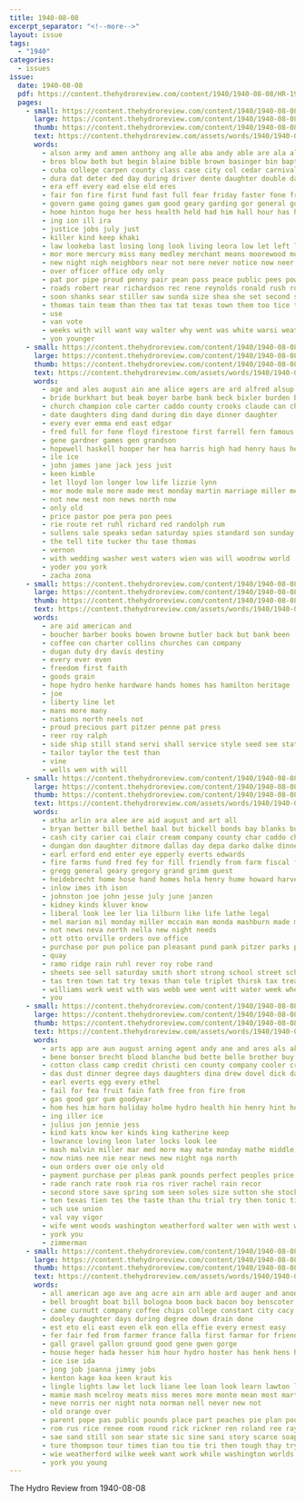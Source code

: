 ```yaml
---
title: 1940-08-08
excerpt_separator: "<!--more-->"
layout: issue
tags:
  - "1940"
categories:
  - issues
issue:
  date: 1940-08-08
  pdf: https://content.thehydroreview.com/content/1940/1940-08-08/HR-1940-08-08.pdf
  pages:
    - small: https://content.thehydroreview.com/content/1940/1940-08-08/small/HR-1940-08-08-01.jpg
      large: https://content.thehydroreview.com/content/1940/1940-08-08/large/HR-1940-08-08-01.jpg
      thumb: https://content.thehydroreview.com/content/1940/1940-08-08/thumbnails/HR-1940-08-08-01.jpg
      text: https://content.thehydroreview.com/assets/words/1940/1940-08-08/HR-1940-08-08-01.txt
      words:
        - alson army and amen anthony ang alle aba andy able are ala all august asal
        - bros blow both but begin blaine bible brown basinger bin baptist bonds bas best burns band board bist ball brother bryan been
        - cuba college carpen county class case city col cedar carnival clear course cast crue come car church clinton curb caddo cane council charles call cushing can center care con contin
        - dura dat deter ded day during driver dente daughter double dailey denis dies days dome
        - era eff every ead else eld eres
        - fair fon fire first fund fast full fear friday faster fone frid from for field
        - govern game going games gam good geary garding gor general gunnison glass gas
        - home hinton hugo her hess health held had him hall hour has han high how hobart haye hydro horn half hurt
        - ing ion ill ira
        - justice jobs july just
        - killer kind keep khaki
        - law lookeba last losing long look living leora low let left like laws life
        - mor more mercury miss many medley merchant means moorewood must mail made matter moto mea march mangum muffler man most montgomery mone mal miles morning mamie may men
        - new night nigh neighbors near not nere never notice now neer neck
        - over officer office ody only
        - pat por pipe proud penny pair pean pass peace public pees power police perfect page poo pull person
        - roads robert rear richardson rec rene reynolds ronald rush road read record running
        - soon shanks sear stiller saw sunda size shea she set second station state step sister schaal shows such sas speed streets see sheriff sale states school sept stock schoo side signal standard store shall street save
        - thomas tain team than theo tax tat texas town them too tice thi thy turn temple times tha trip tak the till towns
        - use
        - van vote
        - weeks with will want way walter why went was white warsi weather won willard ways weatherford wish work working wil wall wie wee
        - yon younger
    - small: https://content.thehydroreview.com/content/1940/1940-08-08/small/HR-1940-08-08-02.jpg
      large: https://content.thehydroreview.com/content/1940/1940-08-08/large/HR-1940-08-08-02.jpg
      thumb: https://content.thehydroreview.com/content/1940/1940-08-08/thumbnails/HR-1940-08-08-02.jpg
      text: https://content.thehydroreview.com/assets/words/1940/1940-08-08/HR-1940-08-08-02.txt
      words:
        - age and ales august ain ane alice agers are ard alfred alsup
        - bride burkhart but beak boyer barbe bank beck bixler burden bigger
        - church champion cole carter caddo county crooks claude can christian cater cake company canyon
        - date daughters ding dand during din daye dinner daughter
        - every ever emma end east edgar
        - fred full for fone floyd firestone first farrell fern famous fost
        - gene gardner games gen grandson
        - hopewell haskell hooper her hea harris high had henry haus herndon home harmony hydro
        - ile ice
        - john james jane jack jess just
        - keen kimble
        - let lloyd lon longer low life lizzie lynn
        - mor mode male more made mest monday martin marriage miller mess members mar
        - not new nest non news north now
        - only old
        - price pastor poe pera pon pees
        - rie route ret ruhl richard red randolph rum
        - sullens sale speaks sedan saturday spies standard son sunday speed show side see
        - the tell tite tucker thu tase thomas
        - vernon
        - with wedding washer west waters wien was will woodrow world
        - yoder you york
        - zacha zona
    - small: https://content.thehydroreview.com/content/1940/1940-08-08/small/HR-1940-08-08-03.jpg
      large: https://content.thehydroreview.com/content/1940/1940-08-08/large/HR-1940-08-08-03.jpg
      thumb: https://content.thehydroreview.com/content/1940/1940-08-08/thumbnails/HR-1940-08-08-03.jpg
      text: https://content.thehydroreview.com/assets/words/1940/1940-08-08/HR-1940-08-08-03.txt
      words:
        - are aid american and
        - boucher barber books bowen browne butler back but bank been
        - coffee con charter collins churches can company
        - dugan duty dry davis destiny
        - every ever even
        - freedom first faith
        - goods grain
        - hope hydro henke hardware hands homes has hamilton heritage
        - joe
        - liberty line let
        - mans more many
        - nations north neels not
        - proud precious part pitzer penne pat press
        - reer roy ralph
        - side ship still stand servi shall service style seed see station sams speech store state
        - tailor taylor the test than
        - vine
        - wells wen with will
    - small: https://content.thehydroreview.com/content/1940/1940-08-08/small/HR-1940-08-08-04.jpg
      large: https://content.thehydroreview.com/content/1940/1940-08-08/large/HR-1940-08-08-04.jpg
      thumb: https://content.thehydroreview.com/content/1940/1940-08-08/thumbnails/HR-1940-08-08-04.jpg
      text: https://content.thehydroreview.com/assets/words/1940/1940-08-08/HR-1940-08-08-04.txt
      words:
        - atha arlin ara alee are aid august and art all
        - bryan better bill bethel baal but bickell bonds bay blanks butler bone board betty braniff bertha business balance ben billy
        - cash city carier cai clair cream company county char caddo church coffee carolyn carver come carl coffey clerk
        - dungan don daughter ditmore dallas day depa darko dalke dinner
        - earl erford end enter eye epperly everts edwards
        - fire farms fund fred fey for fill friendly from farm fiscal first falls
        - gregg general geary gregory grand grimm guest
        - heidebrecht home hose hand homes hola henry hume howard harvey hydro
        - inlow imes ith ison
        - johnston joe john jesse july june janzen
        - kidney kinds kluver know
        - liberal look lee ler lia lilburn like life lathe legal
        - mel marion mil monday miller mccain man monda mashburn made mesh mary miss money
        - not news neva north nella new night needs
        - ott otto orville orders ove office
        - purchase por pun police pan pleasant pund pank pitzer parks park pies proud pope president
        - quay
        - ramo ridge rain ruhl rever roy robe rand
        - sheets see sell saturday smith short strong school street schantz service south sister sylvester simpson she save soe sutton station sunday surplus state salary special sole son saa
        - tas tren town tat try texas than tole triplet thirsk tax treat the tears
        - williams work west with was webb wee went witt water week wheeler white working while welding
        - you
    - small: https://content.thehydroreview.com/content/1940/1940-08-08/small/HR-1940-08-08-05.jpg
      large: https://content.thehydroreview.com/content/1940/1940-08-08/large/HR-1940-08-08-05.jpg
      thumb: https://content.thehydroreview.com/content/1940/1940-08-08/thumbnails/HR-1940-08-08-05.jpg
      text: https://content.thehydroreview.com/assets/words/1940/1940-08-08/HR-1940-08-08-05.txt
      words:
        - arts app are aun august arning agent andy ane and ares als ake all ann amos ang
        - bene bonser brecht blood blanche bud bette belle brother buy both born bers
        - cotton class camp credit christi cen county company cooler crater coole church corpus cox check caddo cosh can
        - das dust dinner degree days daughters dina drew dovel dick daughter daniel ditmore day
        - earl everts egg every ethel
        - fail for fea fruit fain fath free fron fire from
        - gas good gor gum goodyear
        - hom hes him horn holiday holme hydro health hin henry hint how hens her hunt hor half hacker
        - ing iller ice
        - julius jon jennie jess
        - kind kats know ker kinds king katherine keep
        - lowrance loving leon later locks look lee
        - mash malvin miller mar med more may mate monday mathe middle mae mille made
        - now nims nee nie near news new night nga north
        - oun orders over oie only old
        - payment purchase per pleas pank pounds perfect peoples price part pro pense proper pest peat
        - rade ranch rate rook ria ros river rachel rain recor
        - second store save spring som seen soles size sutton she stockton sunny saturday sale small service sie sho sitar side sule smee sunday sister stock september sad sue sons
        - ten texas tien tes the taste than thu trial try then tonic tine
        - uch use union
        - val vay vigor
        - wife went woods washington weatherford walter wen with west ware wee wale will williams was
        - york you
        - zimmerman
    - small: https://content.thehydroreview.com/content/1940/1940-08-08/small/HR-1940-08-08-06.jpg
      large: https://content.thehydroreview.com/content/1940/1940-08-08/large/HR-1940-08-08-06.jpg
      thumb: https://content.thehydroreview.com/content/1940/1940-08-08/thumbnails/HR-1940-08-08-06.jpg
      text: https://content.thehydroreview.com/assets/words/1940/1940-08-08/HR-1940-08-08-06.txt
      words:
        - all american ago ave ang acre ain arn able ard auger and anon are army abo andrew august ada
        - bell brought boat bill bologna boom back bacon boy benscoter business better batter both been beach bartgis
        - came curnutt company coffee chips college constant city cacy car chief cole check cox call care chim canada cop carl cream
        - dooley daughter days during degree down drain done
        - est eto eli east even elk eon ella effie every ernest easy
        - fer fair fed from farmer france falla first farmar for friends fruit finley fly fight finger
        - gall gravel gallon ground good gene gwen gorge
        - house heger hada hesser him hour hydro hoster has henk hens harry ham her had host hatfield home harold high hen harvest
        - ice ise ida
        - jong job joanna jimmy jobs
        - kenton kage koa keen kraut kis
        - lingle lights law let luck liane lee loan look learn lawton later lay life last less leonard lat
        - mamie mash mcelroy meats miss meres more monte mean most marta mond much must mee mel many
        - neve norris ner night nota norman nell never new not
        - old orange over
        - parent pope pas public pounds place part peaches pie plan poole pry pon points pera pound paul
        - rom rus rice renee room round rick rickner ren roland ree ray royal rush rue
        - sae sand still son sear state sic sine sani story scarce soap sis satin sie save selle sale spies simpson sees sands she store stand school said small sake service south stamp sunday sater saga stead
        - ture thompson tour times tian tou tie tri then tough thay try the tale town tat trom
        - wie weatherford wilke week want work while washington worlds wit wee willkie waller wali was west well will wieners wendell
        - york you young
---
```


The Hydro Review from 1940-08-08

<!--more-->

